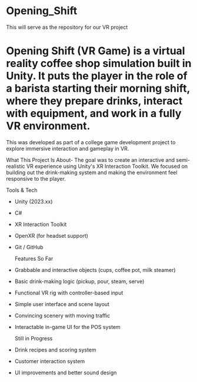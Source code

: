 # Opening_Shift
This will serve as the repository for our VR project
# Opening Shift (VR Game) is a virtual reality coffee shop simulation built in Unity. It puts the player in the role of a barista starting their morning shift, where they prepare drinks, interact with equipment, and work in a fully VR environment.

This was developed as part of a college game development project to explore immersive interaction and gameplay in VR.

What This Project Is About- 
The goal was to create an interactive and semi-realistic VR experience using Unity's XR Interaction Toolkit. We focused on building out the drink-making system and making the environment feel responsive to the player.

  Tools & Tech
- Unity (2023.xx)
- C#
- XR Interaction Toolkit
- OpenXR (for headset support)
- Git / GitHub

  Features So Far
- Grabbable and interactive objects (cups, coffee pot, milk steamer)
- Basic drink-making logic (pickup, pour, steam, serve)
- Functional VR rig with controller-based input
- Simple user interface and scene layout
- Convincing scenery with moving traffic
- Interactable in-game UI for the POS system

  Still in Progress
- Drink recipes and scoring system
- Customer interaction system
- UI improvements and better sound design
